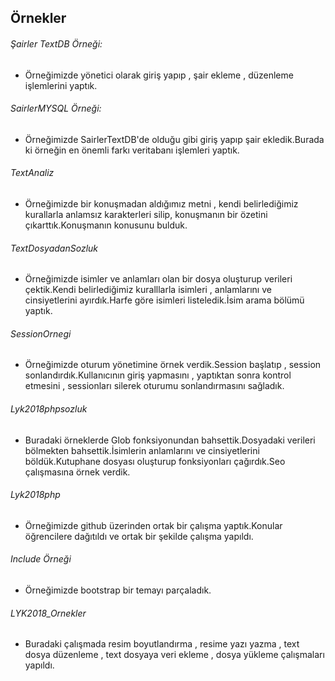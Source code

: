 ## Örnekler

###### Şairler TextDB Örneği:
 -  Örneğimizde yönetici olarak giriş yapıp , şair ekleme , düzenleme işlemlerini yaptık.

###### SairlerMYSQL Örneği:
-  Örneğimizde SairlerTextDB'de olduğu gibi giriş yapıp şair ekledik.Burada ki örneğin en önemli farkı veritabanı işlemleri yaptık.

###### TextAnaliz
- Örneğimizde bir konuşmadan aldığımız metni , kendi belirlediğimiz kurallarla anlamsız karakterleri silip, konuşmanın bir özetini çıkarttık.Konuşmanın konusunu bulduk.  

###### TextDosyadanSozluk
- Örneğimizde isimler ve anlamları olan bir dosya oluşturup verileri çektik.Kendi belirlediğimiz kuralllarla isimleri , anlamlarını ve cinsiyetlerini ayırdık.Harfe göre isimleri listeledik.İsim arama bölümü yaptık.

###### SessionOrnegi
- Örneğimizde oturum yönetimine örnek verdik.Session başlatıp , session sonlandırdık.Kullanıcının giriş yapmasını , yaptıktan sonra kontrol etmesini ,  sessionları silerek oturumu sonlandırmasını sağladık.

###### Lyk2018phpsozluk
- Buradaki örneklerde Glob fonksiyonundan bahsettik.Dosyadaki verileri bölmekten bahsettik.İsimlerin anlamlarını ve cinsiyetlerini böldük.Kutuphane dosyası oluşturup fonksiyonları çağırdık.Seo çalışmasına örnek verdik.

###### Lyk2018php
- Örneğimizde github üzerinden ortak bir çalışma yaptık.Konular öğrencilere dağıtıldı ve ortak bir şekilde çalışma yapıldı.

###### Include Örneği
- Örneğimizde bootstrap bir temayı parçaladık.

###### LYK2018_Ornekler

- Buradaki çalışmada resim boyutlandırma , resime yazı yazma , text dosya düzenleme , text dosyaya veri ekleme , dosya yükleme çalışmaları yapıldı.
